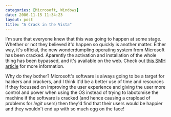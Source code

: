 ```yaml
---
categories: [Microsoft, Windows]
date: 2006-11-15 11:34:23
layout: post
title: "A Crack in the Vista"
---
```

I'm sure that everyone knew that this was going to happen at some stage. Whether or not they believed it'd happen so quickly is another matter. Either way, it's official, the new wonderdumpling operating system from Microsoft has been cracked. Aparently the activation and installation of the whole thing has been bypassed, and it's available on the web. Check out <a href="http://www.smh.com.au/news/biztech/vista-gold-but-cracked-already/posts/1163266532925.html" title="Vista gold but cracked already - BizTech - Technology - smh.com.au" target="_blank">this SMH article</a> for more information.

Why do they bother? Microsoft's software is always going to be a target for hackers and crackers, and I think it'd be a better use of time and resources if they focussed on improving the user experience and giving the user more control and power when using the OS instead of trying to labotomise the machine if the software is cracked (and hence causing a crapload of problems for <em>legit</em> users) then they'd find that their users would be happier and they wouldn't end up with so much egg on the face!
